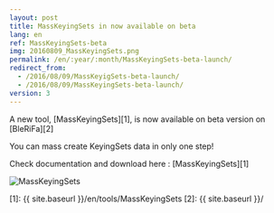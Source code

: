 ```yaml
---
layout: post
title: MassKeyingSets in now available on beta
lang: en
ref: MassKeyingSets-beta
img: 20160809_MassKeyingSets.png
permalink: /en/:year/:month/MassKeyingSets-beta-launch/
redirect_from:
  - /2016/08/09/MassKeyigSets-beta-launch/
  - /2016/08/09/MassKeyingSets-beta-launch/
version: 3
---
```


A new tool, [MassKeyingSets][1], is now available on beta version on [BleRiFa][2]  

You can mass create KeyingSets data in only one step!  

Check documentation and download here : [MassKeyingSets][1]

![MassKeyingSets]({{site.base_url}}/assets/img/MassKeyingSets/popup_bones.png)

[1]: {{ site.baseurl }}/en/tools/MassKeyingSets
[2]: {{ site.baseurl }}/

